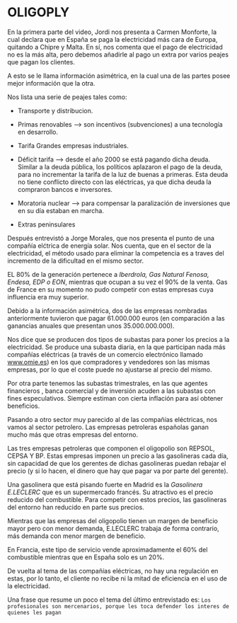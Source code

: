 # OLIGOPLY


En la primera parte del video, Jordi nos presenta a Carmen Monforte, la cual
declara que en España se paga la electricidad más cara de Europa, quitando a 
Chipre y Malta. En sí, nos comenta que el pago de electricidad no es la más
alta, pero debemos añadirle al pago un extra por varios peajes que pagan los
clientes.

A esto se le llama información asimétrica, en la cual una de las partes posee
mejor información que la otra.

Nos lista una serie de peajes tales como:

* Transporte y distribucion.

* Primas renovables --> son incentivos (subvenciones) a una tecnología en
desarrollo.

* Tarifa Grandes empresas industriales.

* Déficit tarifa --> desde el año 2000 se está pagando dicha deuda. Similar a la
deuda pública, los políticos aplazaron el pago de la deuda, para no incrementar 
la tarifa de la luz de buenas a primeras. Esta deuda no tiene conflicto directo
con las eléctricas, ya que dicha deuda la compraron bancos e inversores.

* Moratoria nuclear --> para compensar la paralización de inversiones que en 
su día estaban en marcha.

* Extras peninsulares

Después entrevistó a Jorge Morales, que nos presenta el punto de una compañía 
elćtrica de energía solar. Nos cuenta, que en el sector de la electricidad,
el método usado para eliminar la competencia es a traves del incremento de la 
dificultad en el mismo sector.

EL 80% de la generación pertenece a _Iberdrola, Gas Natural Fenosa, Endesa,
EDP o EON_, mientras que ocupan a su vez el 90% de la venta. Gas de France en
su momento no pudo competir con estas empresas cuya influencia era muy 
superior.

Debido a la información asimétrica, dos de las empresas nombradas anteriormente
tuvieron que pagar 61.000.000 euros (en comparación a las ganancias anuales que
presentan unos 35.000.000.000).

Nos dice que se producen dos tipos de subastas para poner los precios a la 
electricidad. Se produce una subasta diaria, en la que participan nada más
compañías eléctricas (a través de un comercio electrónico llamado www.omie.es)
en los que compradores y vendedores son las mismas empresas, por lo que el coste
puede no ajustarse al precio del mismo.

Por otra parte tenemos las subastas trimestrales, en las que agentes financieros
, banca comercial y de inversión acuden a las subastas con fines especulativos.
Siempre estiman con cierta inflación para así obtener beneficios. 

Pasando a otro sector muy parecido al de las compañías eléctricas, nos vamos
al sector petrolero. Las empresas petroleras españolas ganan mucho más que
otras empresas del entorno. 

Las tres empresas petroleras que componen el oligopolio son REPSOL, CEPSA Y BP.
Estas empresas imponen un precio a las gasolineras cada día, sin capacidad de
que los gerentes de dichas gasolineras puedan rebajar el precio (y si lo 
hacen, el dinero que hay que pagar va por parte del gerente).

Una gasolinera que está pisando fuerte en Madrid es la _Gasolinera E.LECLERC_
que es un supermercado francés. Su atractivo es el precio reducido del
combustible. Para competir con estos precios, las gasolineras del entorno han
reducido en parte sus precios.

Mientras que las empresas del oligopolio tienen un margen de beneficio mayor
pero con menor demanda, E.LECLERC trabaja de forma contrario, más demanda con
menor margen de beneficio.

En Francia, este tipo de servicio vende aproximadamente el 60% del combustible
mientras que en España solo es un 20%.


De vuelta al tema de las compañías eléctricas, no hay una regulación en estas, 
por lo tanto, el cliente no recibe ni la mitad de eficiencia en el uso de 
la electricidad.

Una frase que resume un poco el tema del último entrevistado es:
```Los profesionales son mercenarios, porque les toca defender los interes de quienes les pagan```


